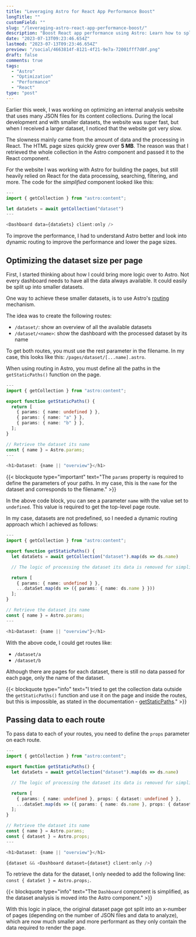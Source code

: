 ```yaml
---
title: "Leveraging Astro for React App Performance Boost"
longTitle: ""
customField: ""
slug: "/leveraging-astro-react-app-performance-boost/"
description: "Boost React app performance using Astro: Learn how to split datasets, leverage Astro's routing mechanism, and optimize page sizes for faster performance."
date: "2023-07-13T09:23:46.654Z"
lastmod: "2023-07-13T09:23:46.654Z"
preview: "/social/4663814f-8121-4f21-9e7a-72001fff7d0f.png"
draft: false
comments: true
tags:
  - "Astro"
  - "Optimization"
  - "Performance"
  - "React"
type: "post"
---
```


Earlier this week, I was working on optimizing an internal analysis website that uses many JSON files for its content collections. During the local development and with smaller datasets, the website was super fast, but when I received a larger dataset, I noticed that the website got very slow.

The slowness mainly came from the amount of data and the processing in React. The HTML page sizes quickly grew over **5 MB**. The reason was that I retrieved the whole collection in the Astro component and passed it to the React component.

For the website I was working with Astro for building the pages, but still heavily relied on React for the data processing, searching, filtering, and more. The code for the *simplified* component looked like this:

<!-- FM:Snippet:Start data:{"id":"Highlight (single)","fields":[{"name":"type","value":"typescript"},{"name":"selection","value":"---\nimport { getCollection } from \"astro:content\";\n\nlet dataSet = await getCollection(\"dataset\");\n---\n\n<Dashboard data={dataSet} client:only />"}]} -->
```typescript
---
import { getCollection } from "astro:content";

let dataSets = await getCollection("dataset")
---

<Dashboard data={dataSets} client:only />
```
<!-- FM:Snippet:End -->

To improve the performance, I had to understand Astro better and look into dynamic routing to improve the performance and lower the page sizes.

## Optimizing the dataset size per page

First, I started thinking about how I could bring more logic over to Astro. Not every dashboard needs to have all the data always available. It could easily be split up into smaller datasets.

One way to achieve these smaller datasets, is to use Astro's [routing](https://docs.astro.build/en/core-concepts/routing/) mechanism.

The idea was to create the following routes:

- `/dataset/`: show an overview of all the available datasets
- `/dataset/<name>`: show the dashboard with the processed dataset by its name

To get both routes, you must use the rest parameter in the filename. In my case, this looks like this: `/pages/dataset/[...name].astro`.

When using routing in Astro, you must define all the paths in the `getStaticPaths()` function on the page.

```typescript
---
import { getCollection } from "astro:content";

export function getStaticPaths() {
  return [
    { params: { name: undefined } },
    { params: { name: "a" } },
    { params: { name: "b" } },
  ];
}

// Retrieve the dataset its name
const { name } = Astro.params;
---

<h1>Dataset: {name || "overview"}</h1>
```

<!-- FM:Snippet:Start data:{"id":"Blockquote","fields":[{"name":"type","value":"important"},{"name":"selection","value":"The `params` property is required to define the parameters of your paths. In my case, this is the `name` for the dataset."}]} -->
{{< blockquote type="important" text="The `params` property is required to define the parameters of your paths. In my case, this is the `name` for the dataset and corresponds to the filename." >}}
<!-- FM:Snippet:End -->

In the above code block, you can see a parameter `name` with the value set to `undefined`. This value is required to get the top-level page route.

In my case, datasets are not predefined, so I needed a dynamic routing approach which I achieved as follows:

```typescript
---
import { getCollection } from "astro:content";

export function getStaticPaths() {
  let dataSets = await getCollection("dataset").map(ds => ds.name)

  // The logic of processing the dataset its data is removed for simplicity

  return [
    { params: { name: undefined } },
    ...dataSet.map(ds => ({ params: { name: ds.name } }))
  ];
}

// Retrieve the dataset its name
const { name } = Astro.params;
---

<h1>Dataset: {name || "overview"}</h1>
```

With the above code, I could get routes like:

- `/dataset/a`
- `/dataset/b`

Although there are pages for each dataset, there is still no data passed for each page, only the name of the dataset.

<!-- FM:Snippet:Start data:{"id":"Blockquote","fields":[{"name":"type","value":"info"},{"name":"selection","value":"I tried to get the collection data outside the `getStaticPaths()` function and use it on the page and inside the routes, but this is impossible, as stated in the documentation - [getStaticPaths](https://docs.astro.build/en/reference/api-reference/#getstaticpaths)."}]} -->
{{< blockquote type="info" text="I tried to get the collection data outside the `getStaticPaths()` function and use it on the page and inside the routes, but this is impossible, as stated in the documentation - [getStaticPaths](https://docs.astro.build/en/reference/api-reference/#getstaticpaths)." >}}
<!-- FM:Snippet:End -->

## Passing data to each route

To pass data to each of your routes, you need to define the `props` parameter on each route.

```typescript
---
import { getCollection } from "astro:content";

export function getStaticPaths() {
  let dataSets = await getCollection("dataset").map(ds => ds.name)

  // The logic of processing the dataset its data is removed for simplicity

  return [
    { params: { name: undefined }, props: { dataset: undefined } },
    ...dataSet.map(ds => ({ params: { name: ds.name }, props: { dataset: ds.data } }))
  ];
}

// Retrieve the dataset its name
const { name } = Astro.params;
const { dataset } = Astro.props;
---

<h1>Dataset: {name || "overview"}</h1>

{dataset && <Dashboard dataset={dataset} client:only />}
```

To retrieve the data for the dataset, I only needed to add the following line: `const { dataSet } = Astro.props;`.

<!-- FM:Snippet:Start data:{"id":"Blockquote","fields":[{"name":"type","value":"info"},{"name":"selection","value":"The `Dashboard` component is now simplified as well, as it does not need to"}]} -->
{{< blockquote type="info" text="The `Dashboard` component is simplified, as the dataset analysis is moved into the Astro component." >}}
<!-- FM:Snippet:End -->

With this logic in place, the original dataset page got split into an x-number of pages (depending on the number of JSON files and data to analyze), which are now much smaller and more performant as they only contain the data required to render the page.
